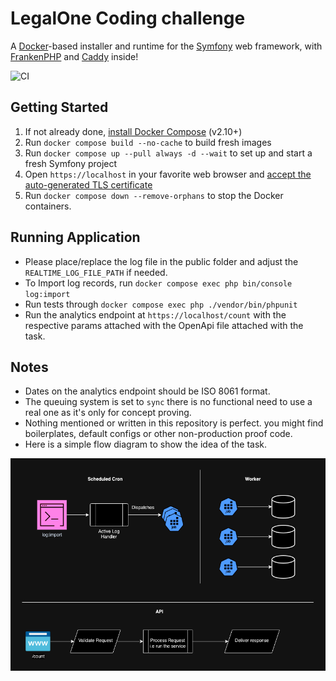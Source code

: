 # LegalOne Coding challenge

A [Docker](https://www.docker.com/)-based installer and runtime for the [Symfony](https://symfony.com) web framework,
with [FrankenPHP](https://frankenphp.dev) and [Caddy](https://caddyserver.com/) inside!

![CI](https://github.com/dunglas/symfony-docker/workflows/CI/badge.svg)

## Getting Started

1. If not already done, [install Docker Compose](https://docs.docker.com/compose/install/) (v2.10+)
2. Run `docker compose build --no-cache` to build fresh images
3. Run `docker compose up --pull always -d --wait` to set up and start a fresh Symfony project
4. Open `https://localhost` in your favorite web browser and [accept the auto-generated TLS certificate](https://stackoverflow.com/a/15076602/1352334)
5. Run `docker compose down --remove-orphans` to stop the Docker containers.

## Running Application
* Please place/replace the log file in the public folder and adjust the ``REALTIME_LOG_FILE_PATH`` if needed.
* To Import log records, run ``docker compose exec php bin/console log:import``
* Run tests through ``docker compose exec php ./vendor/bin/phpunit``
* Run the analytics endpoint at ``https://localhost/count`` with the respective params attached with the OpenApi file attached with the task.

## Notes

* Dates on the analytics endpoint should be ISO 8061 format.
* The queuing system is set to `sync` there is no functional need to use a real one as it's only for concept proving.
* Nothing mentioned or written in this repository is perfect. you might find boilerplates, default configs or other non-production proof code.
* Here is a simple flow diagram to show the idea of the task.

![](docs/simple-flow-diagram.drawio.png)
